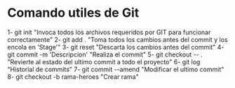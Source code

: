 # Comando utiles de Git

1- git init                     "Invoca todos los archivos requeridos por GIT para funcionar correctamente"
2- git add .                    "Toma todos los cambios antes del commit y los encola en 'Stage'"
3- git reset                    "Descarta los cambios antes del commit"
4- git commit -m 'Descripcion'  "Realiza el commit"
5- git checkout -- .            "Revierte al estado del ultimo commit a todo el proyecto"
6- git log                      "Historial de commits"
7- git commit --amend           "Modificar el ultimo commit"
8- git checkout -b rama-heroes  "Crear rama"